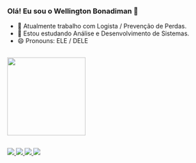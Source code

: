 ### Olá! Eu sou o Wellington Bonadiman 👋


- 🔭 Atualmente trabalho com Logista / Prevenção de Perdas.
- 🌱 Estou estudando Análise e Desenvolvimento de Sistemas.
- 😄 Pronouns: ELE / DELE

##

<div>
<a href="https://github.com/WellingtonBonadiman">
<img height="180em" src="https://github-readme-stats.vercel.app/api?username=WellingtonBonadiman&show_icons=true&theme=dracula&include_all_communits=true&count_private=true"/>  
</div>

##

<div>
  <a href="https://www.instagram.com/wellingtondelbusso/" target="_blank"><img src = "https://img.shields.io/badge/Instagram-E4405F?style=for-the-badge&logo=instagram&logoColor=white" target="_blank">
  </a>
  <a href="https://www.facebook.com/wellington.delbusso.1" target="_blank"><img src = "https://img.shields.io/badge/Facebook-1877F2?style=for-the-badge&logo=facebook&logoColor=white" target="_blank">
  </a>
  <a href= "https://www.linkedin.com/in/wellington-del-busso-bonadiman-b8046378/" target="_blank"><img src = "https://img.shields.io/badge/LinkedIn-0077B5?style=for-the-badge&logo=linkedin&logoColor=white" target="_blank">   
  </a>
  <a href = "mailto:wellington.dbusso@gmail.com" target="_blank"><img src = "https://img.shields.io/badge/Gmail-D14836?style=for-the-badge&logo=gmail&logoColor=white" target="_blank">
  </a>
</div>
